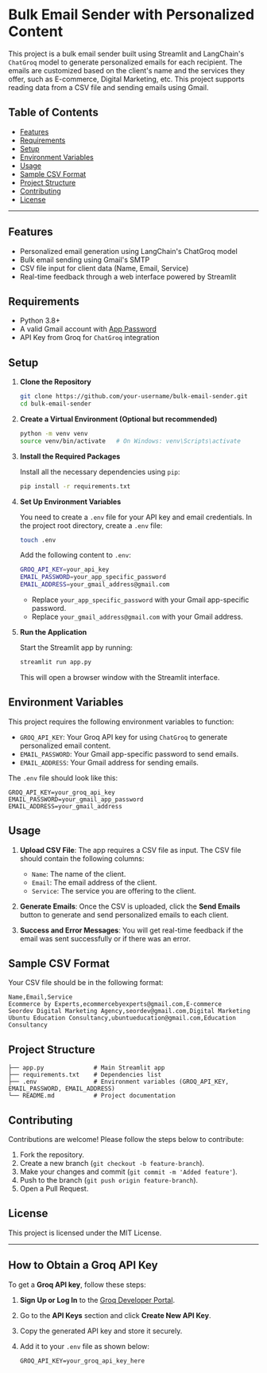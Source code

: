 # Bulk Email Sender with Personalized Content

This project is a bulk email sender built using Streamlit and LangChain's `ChatGroq` model to generate personalized emails for each recipient. The emails are customized based on the client's name and the services they offer, such as E-commerce, Digital Marketing, etc. This project supports reading data from a CSV file and sending emails using Gmail.

## Table of Contents

- [Features](#features)
- [Requirements](#requirements)
- [Setup](#setup)
- [Environment Variables](#environment-variables)
- [Usage](#usage)
- [Sample CSV Format](#sample-csv-format)
- [Project Structure](#project-structure)
- [Contributing](#contributing)
- [License](#license)

---

## Features

- Personalized email generation using LangChain's ChatGroq model
- Bulk email sending using Gmail's SMTP
- CSV file input for client data (Name, Email, Service)
- Real-time feedback through a web interface powered by Streamlit

## Requirements

- Python 3.8+
- A valid Gmail account with [App Password](https://support.google.com/accounts/answer/185833?hl=en)
- API Key from Groq for `ChatGroq` integration

## Setup

1. **Clone the Repository**

   ```bash
   git clone https://github.com/your-username/bulk-email-sender.git
   cd bulk-email-sender
   ```

2. **Create a Virtual Environment (Optional but recommended)**

   ```bash
   python -m venv venv
   source venv/bin/activate   # On Windows: venv\Scripts\activate
   ```

3. **Install the Required Packages**

   Install all the necessary dependencies using `pip`:

   ```bash
   pip install -r requirements.txt
   ```

4. **Set Up Environment Variables**

   You need to create a `.env` file for your API key and email credentials. In the project root directory, create a `.env` file:

   ```bash
   touch .env
   ```

   Add the following content to `.env`:

   ```bash
   GROQ_API_KEY=your_api_key
   EMAIL_PASSWORD=your_app_specific_password
   EMAIL_ADDRESS=your_gmail_address@gmail.com
   ```

   - Replace `your_app_specific_password` with your Gmail app-specific password.
   - Replace `your_gmail_address@gmail.com` with your Gmail address.

5. **Run the Application**

   Start the Streamlit app by running:

   ```bash
   streamlit run app.py
   ```

   This will open a browser window with the Streamlit interface.

## Environment Variables

This project requires the following environment variables to function:

- `GROQ_API_KEY`: Your Groq API key for using `ChatGroq` to generate personalized email content.
- `EMAIL_PASSWORD`: Your Gmail app-specific password to send emails.
- `EMAIL_ADDRESS`: Your Gmail address for sending emails.

The `.env` file should look like this:

```plaintext
GROQ_API_KEY=your_groq_api_key
EMAIL_PASSWORD=your_gmail_app_password
EMAIL_ADDRESS=your_gmail_address
```

## Usage

1. **Upload CSV File**: The app requires a CSV file as input. The CSV file should contain the following columns:

   - `Name`: The name of the client.
   - `Email`: The email address of the client.
   - `Service`: The service you are offering to the client.

2. **Generate Emails**: Once the CSV is uploaded, click the **Send Emails** button to generate and send personalized emails to each client.

3. **Success and Error Messages**: You will get real-time feedback if the email was sent successfully or if there was an error.

## Sample CSV Format

Your CSV file should be in the following format:

```csv
Name,Email,Service
Ecommerce by Experts,ecommercebyexperts@gmail.com,E-commerce
Seordev Digital Marketing Agency,seordev@gmail.com,Digital Marketing
Ubuntu Education Consultancy,ubuntueducation@gmail.com,Education Consultancy
```

## Project Structure

```
├── app.py              # Main Streamlit app
├── requirements.txt    # Dependencies list
├── .env                # Environment variables (GROQ_API_KEY, EMAIL_PASSWORD, EMAIL_ADDRESS)
└── README.md           # Project documentation
```

## Contributing

Contributions are welcome! Please follow the steps below to contribute:

1. Fork the repository.
2. Create a new branch (`git checkout -b feature-branch`).
3. Make your changes and commit (`git commit -m 'Added feature'`).
4. Push to the branch (`git push origin feature-branch`).
5. Open a Pull Request.

## License

This project is licensed under the MIT License.

---

## How to Obtain a Groq API Key

To get a **Groq API key**, follow these steps:

1. **Sign Up or Log In** to the [Groq Developer Portal](https://console.groq.com/keys).
2. Go to the **API Keys** section and click **Create New API Key**.
3. Copy the generated API key and store it securely.
4. Add it to your `.env` file as shown below:

   ```plaintext
   GROQ_API_KEY=your_groq_api_key_here
